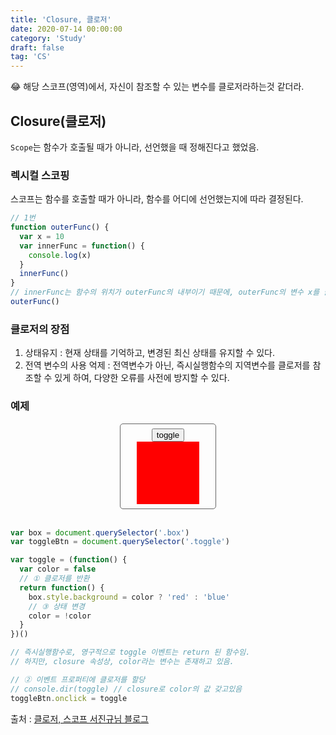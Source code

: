 ```yaml
---
title: 'Closure, 클로저'
date: 2020-07-14 00:00:00
category: 'Study'
draft: false
tag: 'CS'
---
```


😂 해당 스코프(영역)에서, 자신이 참조할 수 있는 변수를 클로저라하는것 같더라.

## Closure(클로저)

`Scope`는 함수가 호출될 때가 아니라, 선언했을 때 정해진다고 했었음.

### 렉시컬 스코핑

스코프는 함수를 호출할 때가 아니라, 함수를 어디에 선언했는지에 따라 결정된다.

```javascript
// 1번
function outerFunc() {
  var x = 10
  var innerFunc = function() {
    console.log(x)
  }
  innerFunc()
}
// innerFunc는 함수의 위치가 outerFunc의 내부이기 때문에, outerFunc의 변수 x를 클로저로 가져올 수있으며, innerFunc자신을 참조할 수 있다.
outerFunc()
```

### 클로저의 장점

1. 상태유지 : 현재 상태를 기억하고, 변경된 최신 상태를 유지할 수 있다.
2. 전역 변수의 사용 억제 : 전역변수가 아닌, 즉시실행함수의 지역변수를 클로저를 참조할 수 있게 하여, 다양한 오류를 사전에 방지할 수 있다.

### 예제

<div style="
  width : 30%;
  margin : 0 auto;
  display : flex;
  flex-direction : column;
  align-items : center;
  border : 1px solid #666666; 
  border-radius : 5px;
  padding : 0.5em 0;"
>
  <button class="toggle">toggle</button>
  <div class="box" style="width: 100px; height: 100px; background: red;"></div>
</div>
<br>
<script>
var box = document.querySelector('.box');
var toggleBtn = document.querySelector('.toggle');
var toggle = (function () {
  var color = false;
  // ① 클로저를 반환
  return function () {
    box.style.background = color ? 'red' : 'blue';
    // ③ 상태 변경
    color = !color;
  };
})();
toggleBtn.onclick = toggle;
</script>

```javascript
var box = document.querySelector('.box')
var toggleBtn = document.querySelector('.toggle')

var toggle = (function() {
  var color = false
  // ① 클로저를 반환
  return function() {
    box.style.background = color ? 'red' : 'blue'
    // ③ 상태 변경
    color = !color
  }
})()

// 즉시실행함수로, 영구적으로 toggle 이벤트는 return 된 함수임.
// 하지만, closure 속성상, color라는 변수는 존재하고 있음.

// ② 이벤트 프로퍼티에 클로저를 할당
// console.dir(toggle) // closure로 color의 값 갖고있음
toggleBtn.onclick = toggle
```

출처 : [클로저, 스코프 서진규님 블로그](https://velog.io/@jakeseo_me/%EC%9E%90%EB%B0%94%EC%8A%A4%ED%81%AC%EB%A6%BD%ED%8A%B8-%EA%B0%9C%EB%B0%9C%EC%9E%90%EB%9D%BC%EB%A9%B4-%EC%95%8C%EC%95%84%EC%95%BC-%ED%95%A0-33%EA%B0%80%EC%A7%80-%EA%B0%9C%EB%85%90-6-%ED%95%A8%EC%88%98%EC%99%80-%EB%B8%94%EB%A1%9D-%EC%8A%A4%EC%BD%94%ED%94%84-%EB%B2%88%EC%97%AD-dijuhrub1x)
